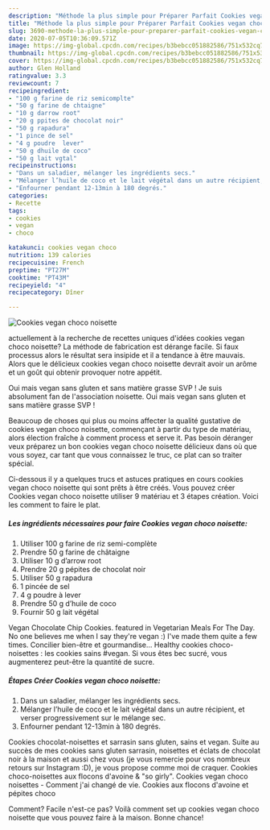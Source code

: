 ```yaml
---
description: "Méthode la plus simple pour Préparer Parfait Cookies vegan choco noisette"
title: "Méthode la plus simple pour Préparer Parfait Cookies vegan choco noisette"
slug: 3690-methode-la-plus-simple-pour-preparer-parfait-cookies-vegan-choco-noisette
date: 2020-07-05T10:36:09.571Z
image: https://img-global.cpcdn.com/recipes/b3bebcc051882586/751x532cq70/cookies-vegan-choco-noisette-photo-principale-de-la-recette.jpg
thumbnail: https://img-global.cpcdn.com/recipes/b3bebcc051882586/751x532cq70/cookies-vegan-choco-noisette-photo-principale-de-la-recette.jpg
cover: https://img-global.cpcdn.com/recipes/b3bebcc051882586/751x532cq70/cookies-vegan-choco-noisette-photo-principale-de-la-recette.jpg
author: Glen Holland
ratingvalue: 3.3
reviewcount: 7
recipeingredient:
- "100 g farine de riz semicomplte"
- "50 g farine de chtaigne"
- "10 g darrow root"
- "20 g ppites de chocolat noir"
- "50 g rapadura"
- "1 pince de sel"
- "4 g poudre  lever"
- "50 g dhuile de coco"
- "50 g lait vgtal"
recipeinstructions:
- "Dans un saladier, mélanger les ingrédients secs."
- "Mélanger l’huile de coco et le lait végétal dans un autre récipient, et verser progressivement sur le mélange sec."
- "Enfourner pendant 12-13min à 180 degrés."
categories:
- Recette
tags:
- cookies
- vegan
- choco

katakunci: cookies vegan choco 
nutrition: 139 calories
recipecuisine: French
preptime: "PT27M"
cooktime: "PT43M"
recipeyield: "4"
recipecategory: Dîner

---
```



![Cookies vegan choco noisette](https://img-global.cpcdn.com/recipes/b3bebcc051882586/751x532cq70/cookies-vegan-choco-noisette-photo-principale-de-la-recette.jpg)

actuellement à la recherche de recettes uniques d'idées cookies vegan choco noisette? La méthode de fabrication est dérange facile. Si faux processus alors le résultat sera insipide et il a tendance à être mauvais. Alors que le délicieux cookies vegan choco noisette devrait avoir un arôme et un goût qui obtenir provoquer notre appétit.

Oui mais vegan sans gluten et sans matière grasse SVP ! Je suis absolument fan de l&#39;association noisette. Oui mais vegan sans gluten et sans matière grasse SVP !

Beaucoup de choses qui plus ou moins affecter la qualité gustative de cookies vegan choco noisette, commençant à partir du type de matériau, alors élection fraîche à comment process et serve it. Pas besoin déranger veux préparez un bon cookies vegan choco noisette délicieux dans où que vous soyez, car tant que vous connaissez le truc, ce plat can so traiter spécial.


Ci-dessous il y a quelques trucs et astuces pratiques en cours cookies vegan choco noisette qui sont prêts à être créés. Vous pouvez créer Cookies vegan choco noisette utiliser 9 matériau et 3 étapes création. Voici les comment to faire le plat.

<!--inarticleads1-->

##### Les ingrédients nécessaires pour faire Cookies vegan choco noisette:

1. Utiliser 100 g farine de riz semi-complète
1. Prendre 50 g farine de châtaigne
1. Utiliser 10 g d’arrow root
1. Prendre 20 g pépites de chocolat noir
1. Utiliser 50 g rapadura
1.  1 pincée de sel
1.  4 g poudre à lever
1. Prendre 50 g d’huile de coco
1. Fournir 50 g lait végétal


Vegan Chocolate Chip Cookies. featured in Vegetarian Meals For The Day. No one believes me when I say they&#39;re vegan :) I&#39;ve made them quite a few times. Concilier bien-être et gourmandise… Healthy cookies choco-noisettes : les cookies sains #vegan. Si vous êtes bec sucré, vous augmenterez peut-être la quantité de sucre. 

<!--inarticleads2-->

##### Étapes Créer Cookies vegan choco noisette:

1. Dans un saladier, mélanger les ingrédients secs.
1. Mélanger l’huile de coco et le lait végétal dans un autre récipient, et verser progressivement sur le mélange sec.
1. Enfourner pendant 12-13min à 180 degrés.


Cookies chocolat-noisettes et sarrasin sans gluten, sains et vegan. Suite au succès de mes cookies sans gluten sarrasin, noisettes et éclats de chocolat noir à la maison et aussi chez vous (je vous remercie pour vos nombreux retours sur Instagram :D), je vous propose comme moi de craquer. Cookies choco-noisettes aux flocons d&#39;avoine &amp; &#34;so girly&#34;. Cookies vegan choco noisettes - Comment j&#39;ai changé de vie. Cookies aux flocons d&#39;avoine et pépites choco 


Comment? Facile n'est-ce pas? Voilà comment set up cookies vegan choco noisette que vous pouvez faire à la maison. Bonne chance!
